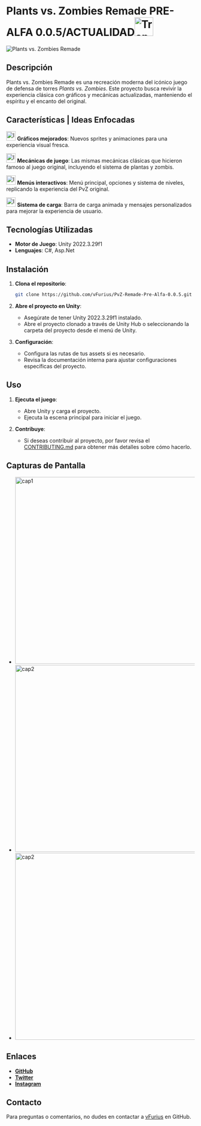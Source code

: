 # Plants vs. Zombies Remade PRE-ALFA 0.0.5/ACTUALIDAD<img src="https://github.com/vFurius/images/blob/main/trophy.png" alt="Trophy" width="50"/>

![Plants vs. Zombies Remade](https://github-readme-stats.vercel.app/api/pin/?username=vFurius&repo=PvZ-Remade-Pre-Alfa-0.0.5&theme=nightowl&show_owner=true)

## Descripción

Plants vs. Zombies Remade es una recreación moderna del icónico juego de defensa de torres *Plants vs. Zombies*. Este proyecto busca revivir la experiencia clásica con gráficos y mecánicas actualizadas, manteniendo el espíritu y el encanto del original.

## Características | Ideas Enfocadas

<img src="https://github.com/vFurius/PvZ-Remade-Pre-Alfa-0.0.5/blob/main/icon.png" alt="Icono de Plants vs. Zombies" width="25"/> **Gráficos mejorados**: Nuevos sprites y animaciones para una experiencia visual fresca.

<img src="https://github.com/vFurius/PvZ-Remade-Pre-Alfa-0.0.5/blob/main/icon.png" alt="Icono de Plants vs. Zombies" width="25"/> **Mecánicas de juego**: Las mismas mecánicas clásicas que hicieron famoso al juego original, incluyendo el sistema de plantas y zombis.

<img src="https://github.com/vFurius/PvZ-Remade-Pre-Alfa-0.0.5/blob/main/icon.png" alt="Icono de Plants vs. Zombies" width="25"/> **Menús interactivos**: Menú principal, opciones y sistema de niveles, replicando la experiencia del PvZ original.

<img src="https://github.com/vFurius/PvZ-Remade-Pre-Alfa-0.0.5/blob/main/icon.png" alt="Icono de Plants vs. Zombies" width="25"/> **Sistema de carga**: Barra de carga animada y mensajes personalizados para mejorar la experiencia de usuario.

## Tecnologías Utilizadas

- **Motor de Juego**: Unity 2022.3.29f1
- **Lenguajes**: C#, Asp.Net

## Instalación

1. **Clona el repositorio**:
   ```bash
   git clone https://github.com/vFurius/PvZ-Remade-Pre-Alfa-0.0.5.git
   ```

2. **Abre el proyecto en Unity**:
   - Asegúrate de tener Unity 2022.3.29f1 instalado.
   - Abre el proyecto clonado a través de Unity Hub o seleccionando la carpeta del proyecto desde el menú de Unity.

3. **Configuración**:
   - Configura las rutas de tus assets si es necesario.
   - Revisa la documentación interna para ajustar configuraciones específicas del proyecto.

## Uso

1. **Ejecuta el juego**:
   - Abre Unity y carga el proyecto.
   - Ejecuta la escena principal para iniciar el juego.

2. **Contribuye**:
   - Si deseas contribuir al proyecto, por favor revisa el [CONTRIBUTING.md](CONTRIBUTING.md) para obtener más detalles sobre cómo hacerlo.

## Capturas de Pantalla

* <img src="https://github.com/vFurius/images/blob/main/Captura%20de%20pantalla%20(197).png" alt="cap1" width="500"/>
* <img src="https://github.com/vFurius/images/blob/main/Captura%20de%20pantalla%20(198).png" alt="cap2" width="500"/>
* <img src="https://github.com/vFurius/images/blob/main/Captura%20de%20pantalla%20(199).png" alt="cap2" width="500"/>

## Enlaces

- **[GitHub](https://github.com/vFurius/PvZ-Remade-Pre-Alfa-0.0.5)**
- **[Twitter](https://x.com/vfurius_)**
- **[Instagram](https://www.instagram.com/axell1._/)**


## Contacto

Para preguntas o comentarios, no dudes en contactar a [vFurius](https://github.com/vFurius) en GitHub.
